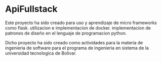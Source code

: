 # ApiFullstack
Este proyecto ha sido creado para uso y aprendizaje de micro frameworks como flask.
utilizacion e implementacion de docker.
implementacion de patrones de diseño en el lenguaje de programacion python.

Dicho proyecto ha sido creado como actividades para la materia de ingenieria de software para el programa de ingenieria en sistema
de la universidad tecnologica de Bolivar.
